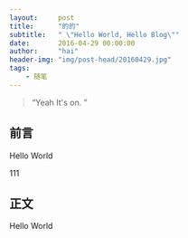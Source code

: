 ```yaml
---
layout:     post
title:      "的的"
subtitle:   " \"Hello World, Hello Blog\""
date:       2016-04-29 00:00:00
author:     "hai"
header-img: "img/post-head/20160429.jpg"
tags:
    - 随笔
---
```


> “Yeah It's on. ”


## 前言

Hello World

111


## 正文

Hello World
